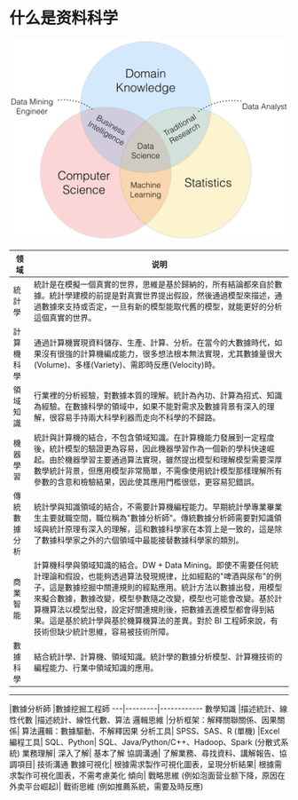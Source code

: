 # 什么是资料科学

![](pictures/DS.png)


领域 | 说明
----|-----
統計學 | 統計是在模擬一個真實的世界，思維是基於歸納的，所有結論都來自於數據。統計學建模的前提是對真實世界提出假設，然後通過模型來描述，通過數據來支持或否定，一旦有新的模型能取代舊的模型，就能更好的分析這個真實的世界。
計算機科學 | 通過計算機實現資料儲存、生產、計算、分析。在當今的大數據時代，如果沒有很強的計算機編成能力，很多想法根本無法實現，尤其數據量很大(Volume)、多樣(Variety)、需即時反應(Velocity)時。
領域知識 | 行業裡的分析經驗，對數據本質的理解。統計為內功、計算為招式、知識為經驗。在數據科學的領域中，如果不能對需求及數據背景有深入的理解，很容易手持兩大科學利器而走向不科學的不歸路。
機器學習 | 統計與計算機的結合，不包含領域知識。在計算機能力發展到一定程度後，統計模型的驗證更為容易，因此機器學習作為一個新的學科快速崛起。由於機器學習主要通過算法實現，雖然提出模型和理解模型需要深厚數學統計背景，但應用模型非常簡單，不需像使用統計模型那樣理解所有參數的含意和檢驗結果，因此使其應用門檻很低，更容易犯錯誤。
傳統數據分析 | 統計學與知識領域的結合，不需要計算機編程能力。早期統計學專業畢業生主要就職空間，職位稱為"數據分析師"。傳統數據分析師需要對知識領域與統計原理有深入的理解，這和數據科學家在本質上是一致的，這是除了數據科學家之外的六個領域中最能接替數據科學家的類別。
商業智能 | 計算機科學與領域知識的結合。DW + Data Mining。即使不需要任何統計理論和假設，也能夠透過算法發現規律，比如經點的"啤酒與尿布"的例子，這是數據挖掘中關連規則的經點應用。統計方法以數據出發，用模型來擬合數據，數據改變，模型參數隨之改變，模型也可能會改變。基於計算機算法以模型出發，設定好關連規則後，把數據丟進模型都會得到結果。這是基於統計學與基於機算機算法的差異。對於 BI 工程師來說，有技術但缺少統計思維，容易被技術所障。
數據科學 | 結合統計學、計算機、領域知識。統計學的數據分析模型、計算機技術的編程能力、行業中領域知識的應用。

----

   |數據分析師 |數據挖掘工程師
---|---------|------------
數學知識 |描述統計、線性代數 |描述統計、線性代數、算法
邏輯思維 |分析框架：解釋關聯關係、因果關係| 算法邏輯：數據驅動、不解釋因果
分析工具| SPSS、SAS、R (單機) |Excel
編程工具| SQL、Python| SQL、Java/Python/C++、Hadoop、Spark (分散式系統)
業務理解| 深入了解| 基本了解
協調溝通| 了解業務、尋找資料、講解報告、協調項目| 技術溝通
數據可視化| 根據需求製作可視化圖表，呈現分析結果| 根據需求製作可視化圖表，不需考慮美化
傾向| 戰略思維 (例如泡面营业额下降，原因在外卖平台崛起)| 戰術思維 (例如推薦系統，需要及時反應)
